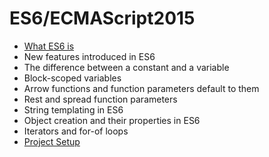 # ES6/ECMAScript2015

- [What ES6 is](https://www.w3schools.com/js/js_es6.asp)
- New features introduced in ES6
- The difference between a constant and a variable
- Block-scoped variables
- Arrow functions and function parameters default to them
- Rest and spread function parameters
- String templating in ES6
- Object creation and their properties in ES6
- Iterators and for-of loops
- [Project Setup](https://youtu.be/y-202en_9NA?si=5mD1bJUzgj6ndayL)